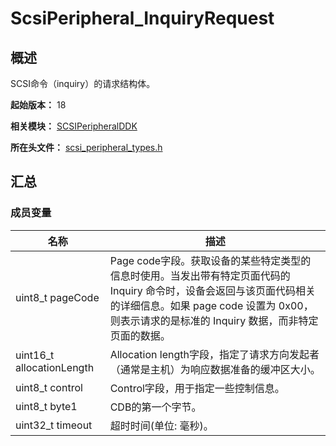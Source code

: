 # ScsiPeripheral_InquiryRequest
<!--Kit: Driver Development Kit-->
<!--Subsystem: Driver-->
<!--Owner: @lixinsheng2-->
<!--SE: @w00373942-->
<!--TSE: @dong-dongzhen-->

## 概述

SCSI命令（inquiry）的请求结构体。

**起始版本：** 18

**相关模块：** [SCSIPeripheralDDK](capi-scsiperipheralddk.md)

**所在头文件：** [scsi_peripheral_types.h](capi-scsi-peripheral-types-h.md)

## 汇总

### 成员变量

| 名称 | 描述 |
| -- | -- |
| uint8_t pageCode | Page code字段。获取设备的某些特定类型的信息时使用。当发出带有特定页面代码的 Inquiry 命令时，设备会返回与该页面代码相关的详细信息。如果 page code 设置为 0x00，则表示请求的是标准的 Inquiry 数据，而非特定页面的数据。 |
| uint16_t allocationLength | Allocation length字段，指定了请求方向发起者（通常是主机）为响应数据准备的缓冲区大小。 |
| uint8_t control | Control字段，用于指定一些控制信息。 |
| uint8_t byte1 | CDB的第一个字节。 |
| uint32_t timeout | 超时时间(单位: 毫秒)。 |


